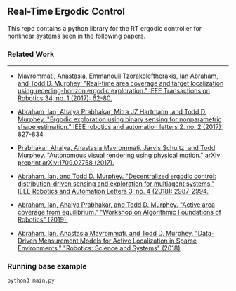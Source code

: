 ## Real-Time Ergodic Control 
This repo contains a python library for the RT ergodic controller for nonlinear systems seen in the following 
papers.


### Related Work

------

+ [Mavrommati, Anastasia, Emmanouil Tzorakoleftherakis, Ian Abraham, and Todd D. Murphey. "Real-time area coverage and target localization using receding-horizon ergodic exploration." IEEE Transactions on Robotics 34, no. 1 (2017): 62-80.
](https://arxiv.org/abs/1708.08416)

+ [Abraham, Ian, Ahalya Prabhakar, Mitra JZ Hartmann, and Todd D. Murphey. "Ergodic exploration using binary sensing for nonparametric shape estimation." IEEE robotics and automation letters 2, no. 2 (2017): 827-834.](https://arxiv.org/abs/1709.01560)

+ [Prabhakar, Ahalya, Anastasia Mavrommati, Jarvis Schultz, and Todd Murphey. "Autonomous visual rendering using physical motion." arXiv preprint arXiv:1709.02758 (2017).](https://arxiv.org/pdf/1709.02758.pdf)

+ [Abraham, Ian, and Todd D. Murphey. "Decentralized ergodic control: distribution-driven sensing and exploration for multiagent systems." IEEE Robotics and Automation Letters 3, no. 4 (2018): 2987-2994.](https://arxiv.org/abs/1806.05220)

+ [Abraham, Ian, Ahalya Prabhakar, and Todd D. Murphey. "Active area coverage from equilibrium." "Workshop on Algorithmic Foundations of Robotics" (2019).](https://arxiv.org/abs/1902.03320)

+ [Abraham, Ian, Anastasia Mavrommati, and Todd D. Murphey. "Data-Driven Measurement Models for Active Localization in Sparse Environments." "Robotics: Science and Systems" (2018)](https://arxiv.org/abs/1806.00112)

<!-- 
#TODO: add a GIF of some the results 
-->

### Running base example

```python
python3 main.py
```
